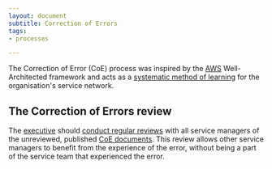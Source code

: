 ```yaml
---
layout: document
subtitle: Correction of Errors
tags:
- processes

---
```

The Correction of Error (CoE) process was inspired by the [AWS](https://wa.aws.amazon.com/wat.concept.coe.en.html) Well-Architected framework and acts as a [systematic method of learning](/doctrine#do-we-use-systematic-mechanisms-of-learning) for the organisation's service network.

## The Correction of Errors review

The [executive](/executive) should [conduct regular reviews](/executive#review-correction-of-error-documents) with all service managers of the unreviewed, published [CoE documents](/coe-document). This review allows other service managers to benefit from the experience of the error, without being a part of the service team that experienced the error.